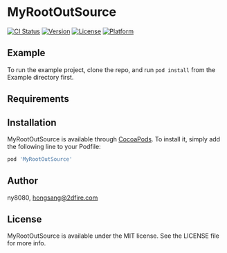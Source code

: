 # MyRootOutSource

[![CI Status](https://img.shields.io/travis/ny8080/MyRootOutSource.svg?style=flat)](https://travis-ci.org/ny8080/MyRootOutSource)
[![Version](https://img.shields.io/cocoapods/v/MyRootOutSource.svg?style=flat)](https://cocoapods.org/pods/MyRootOutSource)
[![License](https://img.shields.io/cocoapods/l/MyRootOutSource.svg?style=flat)](https://cocoapods.org/pods/MyRootOutSource)
[![Platform](https://img.shields.io/cocoapods/p/MyRootOutSource.svg?style=flat)](https://cocoapods.org/pods/MyRootOutSource)

## Example

To run the example project, clone the repo, and run `pod install` from the Example directory first.

## Requirements

## Installation

MyRootOutSource is available through [CocoaPods](https://cocoapods.org). To install
it, simply add the following line to your Podfile:

```ruby
pod 'MyRootOutSource'
```

## Author

ny8080, hongsang@2dfire.com

## License

MyRootOutSource is available under the MIT license. See the LICENSE file for more info.
